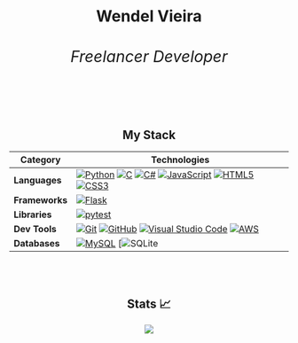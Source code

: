 <h1 align="center" color="red">Wendel Vieira <span><h6>Freelancer Developer</h6></span></h1>
<br>

<div align="center">

## My Stack

| Category                  | Technologies                                                                                                                                                                                                                                       |
|---------------------------|----------------------------------------------------------------------------------------------------------------------------------------------------------------------------------------------------------------------------------------------------|
| **Languages**             | [![Python][Python]][Python-url] [![C][C]][C-url] [![C#][C#]][C#-url] [![JavaScript][JavaScript]][JavaScript-url] [![HTML5][HTML5]][HTML5-url] [![CSS3][CSS3]][CSS3-url]                                                                                                          |
| **Frameworks**            | [![Flask][Flask]][Flask-url]                                                                                                                      |
| **Libraries**             | [![pytest][pytest]][pytest-url]                                                                                                           |
| **Dev Tools**             | [![Git][Git]][Git-url] [![GitHub][GitHub]][GitHub-url] [![Visual Studio Code][Visual Studio Code]][Visual Studio Code-url] [![AWS][AWS]][AWS-url]                                                                      |
| **Databases**             | [![MySQL][MySQL]][MySQL-url] [![SQLite][SQLite-url]                                                                                                                  |

<br>
<br>
</div>

<div align="center">
  
## Stats 📈
<img 
  src="https://github-readme-stats.vercel.app/api/top-langs/?username=wendel-vieira&theme=react&layout=compact"
/>
</br>

<br/>
</div>

[Python]: https://img.shields.io/badge/Python-20232A?style=for-the-badge&logo=Python
[Python-url]: https://www.python.org/
[C]: https://img.shields.io/badge/C-20232A?style=for-the-badge&logo=c
[C-url]: https://en.wikipedia.org/wiki/C_(programming_language)
[C#]: https://img.shields.io/badge/C%23-20232A?style=for-the-badge&logo=csharp
[C#-url]: https://docs.microsoft.com/en-us/dotnet/csharp/
[JavaScript]: https://img.shields.io/badge/Javascript-20232A?style=for-the-badge&logo=javascript&logoColor=#F7DF1E
[JavaScript-url]: https://www.javascript.com/
[HTML5]: https://img.shields.io/badge/HTML5-20232A?style=for-the-badge&logo=html5
[HTML5-url]: https://developer.mozilla.org/en-US/docs/Web/HTML
[CSS3]: https://img.shields.io/badge/CSS3-20232A?style=for-the-badge&logo=css3
[CSS3-url]: https://developer.mozilla.org/en-US/docs/Web/CSS
[Flask]: https://img.shields.io/badge/Flask-20232A?style=for-the-badge&logo=flask
[Flask-url]: https://flask.palletsprojects.com/
[pytest]: https://img.shields.io/badge/pytest-20232A?style=for-the-badge&logo=pytest
[pytest-url]: https://docs.pytest.org/en/stable/
[MySQL]: https://img.shields.io/badge/MySQL-20232A?style=for-the-badge&logo=mysql
[MySQL-url]: https://www.mysql.com/
[SQLite]: https://img.shields.io/badge/SQLite-20232A?style=for-the-badge&logo=sqlite
[SQLite-url]: https://www.sqlite.org/
[Git]: https://img.shields.io/badge/git-20232A?style=for-the-badge&logo=git
[Git-url]: https://git-scm.com/
[GitHub]: https://img.shields.io/badge/github-20232A?style=for-the-badge&logo=github
[GitHub-url]: https://github.com/
[Visual Studio Code]: https://img.shields.io/badge/VSCode-20232A?style=for-the-badge&logo=visualstudiocode
[Visual Studio Code-url]: https://code.visualstudio.com/
[AWS]: https://img.shields.io/badge/AWS-20232A?style=for-the-badge&logo=amazonaws
[AWS-url]: https://aws.amazon.com/
